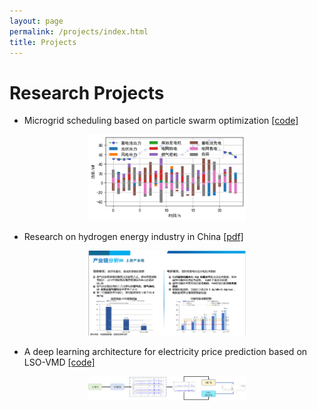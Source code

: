 ```yaml
---
layout: page
permalink: /projects/index.html
title: Projects
---
```



# Research Projects
- Microgrid scheduling based on particle swarm optimization [[code]](https://gitee.com/curryfaust/microgrid-dispatch)
<center>
    <img src="/微电网调度.png" style="width: 50%;">
</center>

- Research on hydrogen energy industry in China [[pdf]](https://github.com/Curyyfaust/Forage-project/blob/main/task%206/%E6%B0%A2%E8%83%BD%E8%A1%8C%E4%B8%9A%E5%88%86%E6%9E%90.pdf)
<center>
    <img src="/氢能.png" style="width: 50%;">
</center>

- A deep learning architecture for electricity price prediction based on LSO-VMD [[code]](https://gitee.com/curryfaust/optimization-vmd-lstm)
<center>
    <img src="/method.png" style="width: 50%;">
</center>

